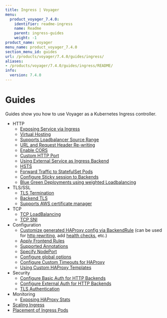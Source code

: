 ```yaml
---
title: Ingress | Voyager
menu:
  product_voyager_7.4.0:
    identifier: readme-ingress
    name: Readme
    parent: ingress-guides
    weight: -1
product_name: voyager
menu_name: product_voyager_7.4.0
section_menu_id: guides
url: /products/voyager/7.4.0/guides/ingress/
aliases:
- /products/voyager/7.4.0/guides/ingress/README/
info:
  version: 7.4.0
---
```


# Guides

Guides show you how to use Voyager as a Kubernetes Ingress controller.

- HTTP
  - [Exposing Service via Ingress](/products/voyager/7.4.0/guides/ingress/http/single-service)
  - [Virtual Hosting](/products/voyager/7.4.0/guides/ingress/http/virtual-hosting)
  - [Supports Loadbalancer Source Range](/products/voyager/7.4.0/guides/ingress/http/source-range)
  - [URL and Request Header Re-writing](/products/voyager/7.4.0/guides/ingress/http/rewrite-rules)
  - [Enable CORS](/products/voyager/7.4.0/guides/ingress/http/cors)
  - [Custom HTTP Port](/products/voyager/7.4.0/guides/ingress/http/custom-http-port)
  - [Using External Service as Ingress Backend](/products/voyager/7.4.0/guides/ingress/http/external-svc)
  - [HSTS](/products/voyager/7.4.0/guides/ingress/http/hsts)
  - [Forward Traffic to StatefulSet Pods](/products/voyager/7.4.0/guides/ingress/http/statefulset-pod)
  - [Configure Sticky session to Backends](/products/voyager/7.4.0/guides/ingress/http/sticky-session)
  - [Blue Green Deployments using weighted Loadbalancing](/products/voyager/7.4.0/guides/ingress/http/blue-green-deployment)
- TLS/SSL
  - [TLS Termination](/products/voyager/7.4.0/guides/ingress/tls/overview)
  - [Backend TLS](/products/voyager/7.4.0/guides/ingress/tls/backend-tls)
  - [Supports AWS certificate manager](/products/voyager/7.4.0/guides/ingress/tls/aws-cert-manager)
- TCP
  - [TCP LoadBalancing](/products/voyager/7.4.0/guides/ingress/tcp/overview)
  - [TCP SNI](/products/voyager/7.4.0/guides/ingress/tcp/tcp-sni)
- Configuration
  - [Customize generated HAProxy config via BackendRule](/products/voyager/7.4.0/guides/ingress/configuration/backend-rule) (can be used for [http rewriting](https://www.haproxy.com/doc/aloha/7.0/haproxy/http_rewriting.html), add [health checks](https://www.haproxy.com/doc/aloha/7.0/haproxy/healthchecks.html), etc.)
  - [Apply Frontend Rules](/products/voyager/7.4.0/guides/ingress/configuration/frontend-rule)
  - [Supported Annotations](/products/voyager/7.4.0/guides/ingress/configuration/annotations)
  - [Specify NodePort](/products/voyager/7.4.0/guides/ingress/configuration/node-port)
  - [Configure global options](/products/voyager/7.4.0/guides/ingress/configuration/default-options)
  - [Configure Custom Timeouts for HAProxy](/products/voyager/7.4.0/guides/ingress/configuration/default-timeouts)
  - [Using Custom HAProxy Templates](/products/voyager/7.4.0/guides/ingress/configuration/custom-templates)
- Security
  - [Configure Basic Auth for HTTP Backends](/products/voyager/7.4.0/guides/ingress/security/basic-auth)
  - [Configure External Auth for HTTP Backends](/products/voyager/7.4.0/guides/ingress/security/oauth)
  - [TLS Authentication](/products/voyager/7.4.0/guides/ingress/security/tls-auth)
- Monitoring
  - [Exposing HAProxy Stats](/products/voyager/7.4.0/guides/ingress/monitoring/haproxy-stats)
- [Scaling Ingress](/products/voyager/7.4.0/guides/ingress/scaling)
- [Placement of Ingress Pods](/products/voyager/7.4.0/guides/ingress/pod-placement)

